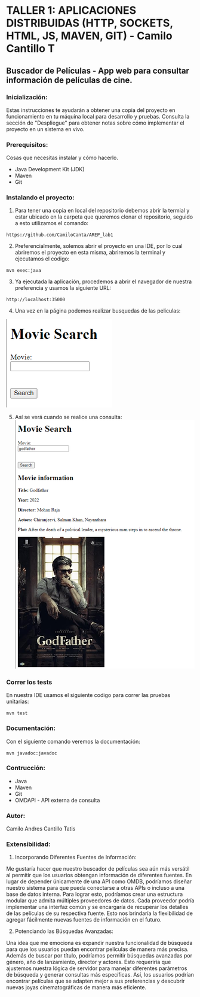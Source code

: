 # TALLER 1: APLICACIONES DISTRIBUIDAS (HTTP, SOCKETS, HTML, JS, MAVEN, GIT) - Camilo Cantillo T
## Buscador de Películas - App web para consultar información de películas de cine.

### Inicialización:
Estas instrucciones te ayudarán a obtener una copia del proyecto en funcionamiento en tu máquina local para desarrollo y pruebas. Consulta la sección de "Despliegue" para obtener notas sobre cómo implementar el proyecto en un sistema en vivo.

### Prerequisitos:
Cosas que necesitas instalar y cómo hacerlo.

- Java Development Kit (JDK)
- Maven
- Git

### Instalando el proyecto:

1. Para tener una copia en local del repositorio debemos abrir la termial y estar ubicado en la carpeta que queremos clonar el repositorio, seguido a esto utilizamos el comando:

```
https://github.com/CamiloCanta/AREP_lab1
```

2. Preferencialmente, solemos abrir el proyecto en una IDE, por lo cual abriremos el proyecto en esta misma, abriremos la terminal y ejecutamos el codigo:
```
mvn exec:java
```
3. Ya ejecutada la aplicación, procedemos a abrir el navegador de nuestra preferencia y usamos la siguiente URL:

```
http://localhost:35000
```
4. Una vez en la página podemos realizar busquedas de las peliculas:
   
![img.png](img.png)

5. Así se verá cuando se realice una consulta:
![img_1.png](img_1.png)

### Correr los tests
En nuestra IDE usamos el siguiente codigo para correr las pruebas unitarias:
```
mvn test
```

### Documentación:
Con el siguiente comando veremos la documentación:
```
mvn javadoc:javadoc
```

### Contrucción:
- Java
- Maven
- Git
- OMDAPI - API externa de consulta

### Autor:
Camilo Andres Cantillo Tatis

### Extensibilidad:
1. Incorporando Diferentes Fuentes de Información:

Me gustaría hacer que nuestro buscador de películas sea aún más versátil al permitir que los usuarios obtengan información de diferentes fuentes. En lugar de depender únicamente de una API como OMDB, podríamos diseñar nuestro sistema para que pueda conectarse a otras APIs o incluso a una base de datos interna. Para lograr esto, podríamos crear una estructura modular que admita múltiples proveedores de datos. Cada proveedor podría implementar una interfaz común y se encargaría de recuperar los detalles de las películas de su respectiva fuente. Esto nos brindaría la flexibilidad de agregar fácilmente nuevas fuentes de información en el futuro.

2. Potenciando las Búsquedas Avanzadas:

Una idea que me emociona es expandir nuestra funcionalidad de búsqueda para que los usuarios puedan encontrar películas de manera más precisa. Además de buscar por título, podríamos permitir búsquedas avanzadas por género, año de lanzamiento, director y actores. Esto requeriría que ajustemos nuestra lógica de servidor para manejar diferentes parámetros de búsqueda y generar consultas más específicas. Así, los usuarios podrían encontrar películas que se adapten mejor a sus preferencias y descubrir nuevas joyas cinematográficas de manera más eficiente.


